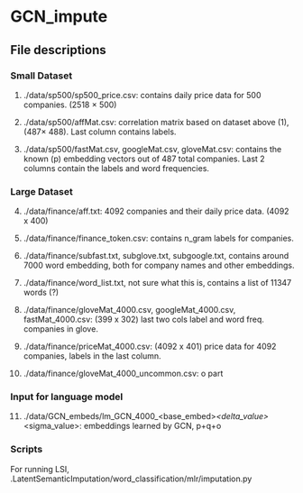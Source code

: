 # GCN_impute

## File descriptions

### Small Dataset

1) ./data/sp500/sp500_price.csv: contains daily price data for 500 companies. (2518 × 500)

2) ./data/sp500/affMat.csv: correlation matrix based on dataset above (1), (487× 488). Last column contains labels.

3) ./data/sp500/fastMat.csv, googleMat.csv, gloveMat.csv: contains the known (p) embedding vectors out of 487 total companies. Last 2 columns contain the labels and word frequencies.


### Large Dataset

4) ./data/finance/aff.txt: 4092 companies and their daily price data. (4092 x 400)

5) ./data/finance/finance_token.csv: contains n_gram labels for companies.

6) ./data/finance/subfast.txt, subglove.txt, subgoogle.txt, contains around 7000 word embedding, both for company names and other embeddings.

7) ./data/finance/word_list.txt, not sure what this is, contains a list of 11347 words (?)

8) ./data/finance/gloveMat_4000.csv, googleMat_4000.csv, fastMat_4000.csv: (399 x 302) last two cols label and word freq. companies in glove.

9) ./data/finance/priceMat_4000.csv: (4092 x 401) price data for 4092 companies, labels in the last column.

10) ./data/finance/gloveMat_4000_uncommon.csv: o part

### Input for language model

11) ./data/GCN_embeds/lm_GCN_4000_<base_embed>_<delta_value>_<sigma_value>: embeddings learned by GCN, p+q+o

### Scripts

For running LSI, .LatentSemanticImputation/word_classification/mlr/imputation.py